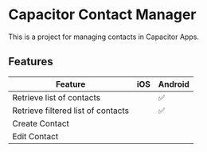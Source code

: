 # Capacitor Contact Manager

This is a project for managing contacts in Capacitor Apps.

## Features

| Feature                            | iOS | Android |
|------------------------------------|-----|---------|
| Retrieve list of contacts          |     | ✅       |
| Retrieve filtered list of contacts |     | ✅       |
| Create Contact                     |     |         |
| Edit Contact                       |     |         |